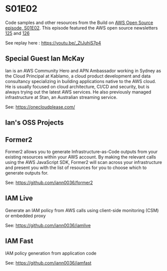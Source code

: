 # S01E02

Code samples and other resources from the Build on [AWS Open Source episode, S01E02](). This episode featured the AWS open source newsletters [125](https://dev.to/aws/aws-open-source-news-and-updates-125-ein) and [126](https://dev.to/aws/aws-open-source-news-and-updates-125-ein)

See replay here : https://youtu.be/_ZtJuhiS7p4

## Special Guest Ian McKay 
Ian is an AWS Community Hero and APN Ambassador working in Sydney as the Cloud Principal at Kablamo, a cloud product development and data consultancy specializing in building applications native to the AWS cloud. He is usually focused on cloud architecture, CI/CD and security, but is always trying out the latest AWS services. He also previously managed infrastructure at Stan, an Australian streaming service.

See: https://onecloudplease.com/

## Ian's OSS Projects

## Former2 
Former2 allows you to generate Infrastructure-as-Code outputs from your existing resources within your AWS account. By making the relevant calls using the AWS JavaScript SDK, Former2 will scan across your infrastructure and present you with the list of resources for you to choose which to generate outputs for.

See: https://github.com/iann0036/former2

## IAM Live 
Generate an IAM policy from AWS calls using client-side monitoring (CSM) or embedded proxy

See: https://github.com/iann0036/iamlive

## IAM Fast
IAM policy generation from application code

See: https://github.com/iann0036/iamfast
